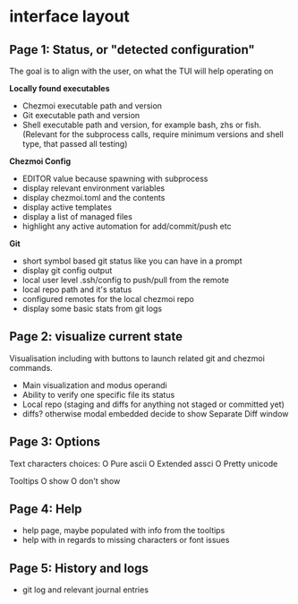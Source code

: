 # interface layout


## Page 1: Status, or "detected configuration"

The goal is to align with the user, on what the TUI will help operating on

**Locally found executables**

- Chezmoi executable path and version
- Git executable path and version
- Shell executable path and version, for example bash, zhs or fish. (Relevant for the subprocess calls, require minimum versions and shell type, that passed all testing)

**Chezmoi Config**
- EDITOR value because spawning with subprocess
- display relevant environment variables
- display chezmoi.toml and the contents
- display active templates
- display a list of managed files
- highlight any active automation for add/commit/push etc

**Git**
- short symbol based git status like you can have in a prompt
- display git config output
- local user level .ssh/config to push/pull from the remote
- local repo path and it's status
- configured remotes for the local chezmoi repo
- display some basic stats from git logs

## Page 2: visualize current state

Visualisation including with buttons to launch related git and chezmoi commands.
- Main visualization and modus operandi
- Ability to verify one specific file its status
- Local repo (staging and diffs for anything not staged or committed yet)
- diffs? otherwise modal embedded decide to show Separate Diff window

## Page 3: Options

Text characters choices:
  O Pure ascii
  O Extended assci
  O Pretty unicode

Tooltips
  O show
  O don't show

## Page 4: Help

- help page, maybe populated with info from the tooltips
- help with in regards to missing characters or font issues

## Page 5: History and logs

- git log and relevant journal entries

